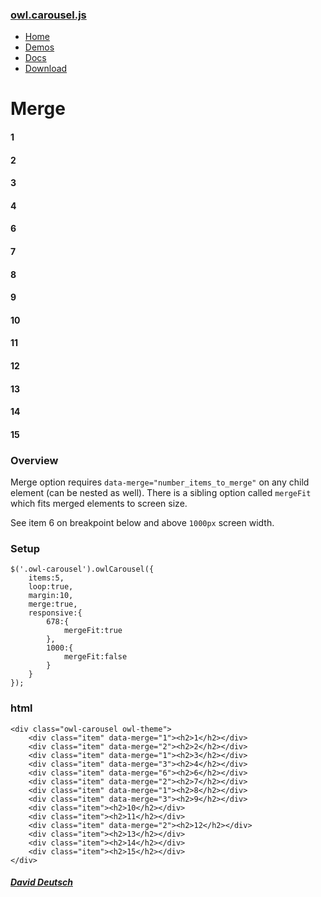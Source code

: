 ### [owl.carousel.js](/OwlCarousel2/)

<span id="toggle-nav" class="right"> </span>

-   [Home](/OwlCarousel2/index.html)
-   [Demos](/OwlCarousel2/demos/demos.html)
-   [Docs](/OwlCarousel2/docs/started-welcome.html)
-   [Download](https://github.com/OwlCarousel2/OwlCarousel2/archive/2.3.4.zip) <span class="download"></span>

Merge
=====

#### 1

#### 2

#### 3

#### 4

#### 6

#### 7

#### 8

#### 9

#### 10

#### 11

#### 12

#### 13

#### 14

#### 15

### Overview

Merge option requires `data-merge="number_items_to_merge"` on any child element (can be nested as well). There is a sibling option called `mergeFit` which fits merged elements to screen size.

See item 6 on breakpoint below and above `1000px` screen width.

### Setup

    $('.owl-carousel').owlCarousel({
        items:5,
        loop:true,
        margin:10,
        merge:true,
        responsive:{
            678:{
                mergeFit:true
            },
            1000:{
                mergeFit:false
            }
        }
    });

### html

    <div class="owl-carousel owl-theme">
        <div class="item" data-merge="1"><h2>1</h2></div>
        <div class="item" data-merge="2"><h2>2</h2></div>
        <div class="item" data-merge="1"><h2>3</h2></div>
        <div class="item" data-merge="3"><h2>4</h2></div>
        <div class="item" data-merge="6"><h2>6</h2></div>
        <div class="item" data-merge="2"><h2>7</h2></div>
        <div class="item" data-merge="1"><h2>8</h2></div>
        <div class="item" data-merge="3"><h2>9</h2></div>
        <div class="item"><h2>10</h2></div>
        <div class="item"><h2>11</h2></div>
        <div class="item" data-merge="2"><h2>12</h2></div>
        <div class="item"><h2>13</h2></div>
        <div class="item"><h2>14</h2></div>
        <div class="item"><h2>15</h2></div>
    </div>

##### [David Deutsch](/OwlCarousel2/docs/support-contact.html) <a href="https://twitter.com/share?url=https://github.com/OwlCarousel2/OwlCarousel2&amp;text=Owl%20Carousel%20-%20This%20is%20so%20awesome!%20" id="custom-tweet-button"></a>
